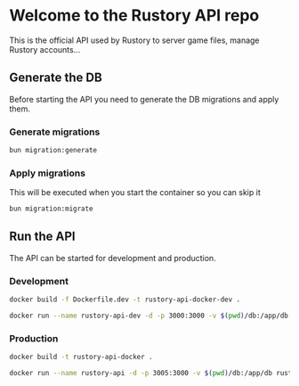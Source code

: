 # Welcome to the Rustory API repo

This is the official API used by Rustory to server game files, manage Rustory accounts...

## Generate the DB

Before starting the API you need to generate the DB migrations and apply them.

### Generate migrations

```sh
bun migration:generate
```

### Apply migrations

This will be executed when you start the container so you can skip it

```sh
bun migration:migrate
```

## Run the API

The API can be started for development and production.

### Development

```sh
docker build -f Dockerfile.dev -t rustory-api-docker-dev .
```

```sh
docker run --name rustory-api-dev -d -p 3000:3000 -v $(pwd)/db:/app/db rustory-api-docker-dev
```

### Production

```sh
docker build -t rustory-api-docker .
```

```sh
docker run --name rustory-api -d -p 3005:3000 -v $(pwd)/db:/app/db rustory-api-docker
```

